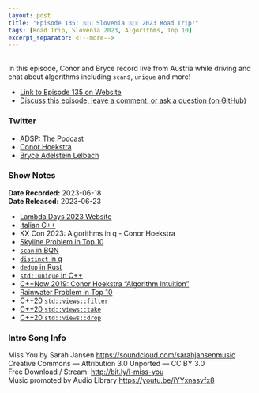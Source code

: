 ```yaml
---
layout: post
title: "Episode 135: 🇸🇮 Slovenia 🇸🇮 2023 Road Trip!"
tags: [Road Trip, Slovenia 2023, Algorithms, Top 10]
excerpt_separator: <!--more-->
---
```



<br>In this episode, Conor and Bryce record live from Austria while driving and chat about algorithms including `scan`s, `unique` and more!
<!--more-->

* [Link to Episode 135 on Website](https://adspthepodcast.com/2023/06/23/Episode-135.html)
* [Discuss this episode, leave a comment, or ask a question (on GitHub)](https://github.com/codereport/adsp2/discussions/26)

### Twitter
 
* [ADSP: The Podcast](https://twitter.com/adspthepodcast)
* [Conor Hoekstra](https://twitter.com/code_report)
* [Bryce Adelstein Lelbach](https://twitter.com/blelbach)

### Show Notes
 
**Date Recorded:** 2023-06-18 <br>
**Date Released:** 2023-06-23

* [Lambda Days 2023 Website](https://www.lambdadays.org/lambdadays2023)
* [Italian C++](https://italiancpp.github.io/)
* KX Con 2023: Algorithms in q - Conor Hoekstra
* [Skyline Problem in Top 10](https://github.com/codereport/top10/tree/main/09_skyline)
* [`scan` in BQN](https://mlochbaum.github.io/BQN/help/scan.html)
* [`distinct` in q](https://code.kx.com/q/ref/distinct/)
* [`dedup` in Rust](https://docs.rs/itertools/latest/itertools/structs/type.Dedup.html)
* [`std::unique` in C++](https://en.cppreference.com/w/cpp/algorithm/unique)
* [C++Now 2019: Conor Hoekstra “Algorithm Intuition”](https://www.youtube.com/watch?v=48gV1SNm3WA)
* [Rainwater Problem in Top 10](https://github.com/codereport/top10/tree/main/01_rain_water)
* [C++20 `std::views::filter`](https://en.cppreference.com/w/cpp/ranges/filter_view)
* [C++20 `std::views::take`](https://en.cppreference.com/w/cpp/ranges/take_view)
* [C++20 `std::views::drop`](https://en.cppreference.com/w/cpp/ranges/drop_view)

### Intro Song Info
 
Miss You by Sarah Jansen https://soundcloud.com/sarahjansenmusic<br>
Creative Commons — Attribution 3.0 Unported — CC BY 3.0<br>
Free Download / Stream: http://bit.ly/l-miss-you<br>
Music promoted by Audio Library https://youtu.be/iYYxnasvfx8<br>
